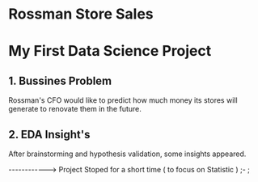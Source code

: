 # Rossman Store Sales
<h1>My First Data Science Project</h1>

<h2>1. Bussines Problem</h2>

<p>Rossman's CFO would like to predict how much money its stores will generate to renovate them in the future.</p>

<h2>2. EDA Insight's</h2>

<p>After brainstorming and hypothesis validation, some insights appeared.</p>


<p>------------> Project Stoped for a short time ( to focus on Statistic ) ;- ; </p>

